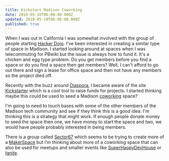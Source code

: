```yaml
---
title: Kickstart Madison Coworking
date: 2010-05-18T06:00:00.000Z
updated: 2010-05-18T06:00:00.000Z
published: true
---
```


When I was out in California I was somewhat involved with the group of people starting [Hacker Dojo](https://hackerdojo.com/). I've been interested in creating a similar type of space in Madison. I started looking around at spaces when I was telecommuting for PBwiki but the issue is always how to fund it. It's a chicken and egg type problem. Do you get members before you find a space or do you find a space then get members? Well, I can't afford to go out there and sign a lease for office space and then not have any members so the project died off.

Recently with the buzz around [Diaspora](http://joindiaspora.com), I became aware of the site [Kickstarter](http://www.kickstarter.com/) which is a cool tool to raise funds for projects. I started thinking maybe this could be used to seed a Madison [coworking](http://coworking.pbworks.com/) space?

I'm going to need to touch bases with some of the other members of the Madison tech community and see if they think this is a good idea. I'm thinking this is a strategy that might work. If enough people donate money to seed the space then one, we have money to start the space and two, we would have people probably interested in being members.

There is a group called [Sector67](http://www.sector67.org) which seems to be trying to create more of a [MakerSpace](https://www.makerspaces.com/what-is-a-makerspace/) but I'm thinking about more of a coworking space that can also be used for meetups and smaller events like [SuperHappyDevHouse](http://superhappydevhouse.org/) or [Ignite](http://ignite.oreilly.com/).

